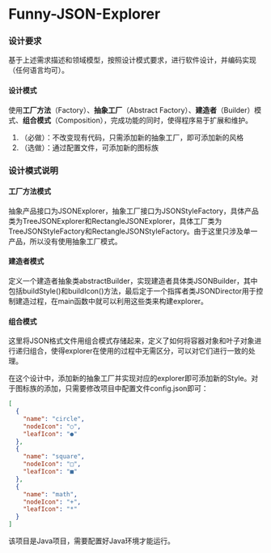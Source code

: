 # Funny-JSON-Explorer

### 设计要求

基于上述需求描述和领域模型，按照设计模式要求，进行软件设计，并编码实现（任何语言均可）。

#### 设计模式

使用**工厂方法**（Factory）、**抽象工厂**（Abstract Factory）、**建造者**（Builder）模式、**组合模式**（Composition），完成功能的同时，使得程序易于扩展和维护。

1. （必做）：不改变现有代码，只需添加新的抽象工厂，即可添加新的风格
2. （选做）：通过配置文件，可添加新的图标族

### 设计模式说明

#### 工厂方法模式

抽象产品接口为JSONExplorer，抽象工厂接口为JSONStyleFactory，具体产品类为TreeJSONExplorer和RectangleJSONExplorer，具体工厂类为TreeJSONStyleFactory和RectangleJSONStyleFactory。由于这里只涉及单一产品，所以没有使用抽象工厂模式。

#### 建造者模式

定义一个建造者抽象类abstractBuilder，实现建造者具体类JSONBuilder，其中包括buildStyle()和buildIcon()方法，最后定于一个指挥者类JSONDirector用于控制建造过程，在main函数中就可以利用这些类来构建explorer。

#### 组合模式

这里将JSON格式文件用组合模式存储起来，定义了如何将容器对象和叶子对象进行递归组合，使得explorer在使用的过程中无需区分，可以对它们进行一致的处理。

在这个设计中，添加新的抽象工厂并实现对应的explorer即可添加新的Style。对于图标族的添加，只需要修改项目中配置文件config.json即可：

```json
[
  {
    "name": "circle",
    "nodeIcon": "○",
    "leafIcon": "●"
  },
  {
    "name": "square",
    "nodeIcon": "□",
    "leafIcon": "■"
  },
  {
    "name": "math",
    "nodeIcon": "+",
    "leafIcon": "*"
  }
]
```

该项目是Java项目，需要配置好Java环境才能运行。
